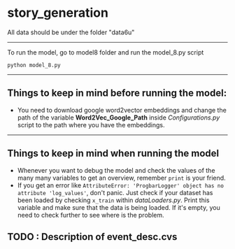 # story_generation

All data should be under the folder "data6u"

---------------------------------------------------------

To run the model, go to model8 folder and run the model_8.py script
```
python model_8.py
```

---------------------------------------------------------

## Things to keep in mind before running the model:
* You need to download google word2vector embeddings and change the path of the variable **Word2Vec_Google_Path** inside *Configurations.py* script to the path where you have the embeddings.

---------------------------------------------------------

## Things to keep in mind when running the model
* Whenever you want to debug the model and check the values of the many many variables to get an overview, remember ```print``` is your friend.
* If you get an error like ```AttributeError: 'ProgbarLogger' object has no attribute 'log_values'```, don't panic. Just check if your dataset has been loaded by checking ```x_train``` within *dataLoaders.py*. Print this variable and make sure that the data is being loaded. If it's empty, you need to check further to see where is the problem.

## TODO : Description of event_desc.cvs
